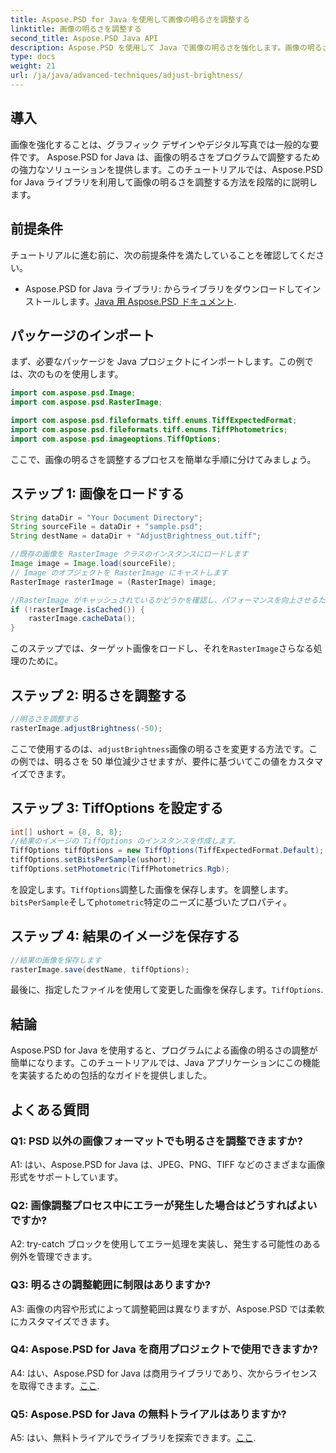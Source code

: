 ```yaml
---
title: Aspose.PSD for Java を使用して画像の明るさを調整する
linktitle: 画像の明るさを調整する
second_title: Aspose.PSD Java API
description: Aspose.PSD を使用して Java で画像の明るさを強化します。画像の明るさをプログラムで調整するためのステップバイステップのガイド。
type: docs
weight: 21
url: /ja/java/advanced-techniques/adjust-brightness/
---
```

## 導入

画像を強化することは、グラフィック デザインやデジタル写真では一般的な要件です。 Aspose.PSD for Java は、画像の明るさをプログラムで調整するための強力なソリューションを提供します。このチュートリアルでは、Aspose.PSD for Java ライブラリを利用して画像の明るさを調整する方法を段階的に説明します。

## 前提条件

チュートリアルに進む前に、次の前提条件を満たしていることを確認してください。

-  Aspose.PSD for Java ライブラリ: からライブラリをダウンロードしてインストールします。[Java 用 Aspose.PSD ドキュメント](https://reference.aspose.com/psd/java/).

## パッケージのインポート

まず、必要なパッケージを Java プロジェクトにインポートします。この例では、次のものを使用します。

```java
import com.aspose.psd.Image;
import com.aspose.psd.RasterImage;

import com.aspose.psd.fileformats.tiff.enums.TiffExpectedFormat;
import com.aspose.psd.fileformats.tiff.enums.TiffPhotometrics;
import com.aspose.psd.imageoptions.TiffOptions;
```

ここで、画像の明るさを調整するプロセスを簡単な手順に分けてみましょう。

## ステップ 1: 画像をロードする

```java
String dataDir = "Your Document Directory";
String sourceFile = dataDir + "sample.psd";
String destName = dataDir + "AdjustBrightness_out.tiff";

//既存の画像を RasterImage クラスのインスタンスにロードします
Image image = Image.load(sourceFile);
// Image のオブジェクトを RasterImage にキャストします
RasterImage rasterImage = (RasterImage) image;

//RasterImage がキャッシュされているかどうかを確認し、パフォーマンスを向上させるために RasterImage をキャッシュします
if (!rasterImage.isCached()) {
    rasterImage.cacheData();
}
```

このステップでは、ターゲット画像をロードし、それを`RasterImage`さらなる処理のために。

## ステップ 2: 明るさを調整する

```java
//明るさを調整する
rasterImage.adjustBrightness(-50);
```

ここで使用するのは、`adjustBrightness`画像の明るさを変更する方法です。この例では、明るさを 50 単位減少させますが、要件に基づいてこの値をカスタマイズできます。

## ステップ 3: TiffOptions を設定する

```java
int[] ushort = {8, 8, 8};
//結果のイメージの TiffOptions のインスタンスを作成します。
TiffOptions tiffOptions = new TiffOptions(TiffExpectedFormat.Default);
tiffOptions.setBitsPerSample(ushort);
tiffOptions.setPhotometric(TiffPhotometrics.Rgb);
```

を設定します。`TiffOptions`調整した画像を保存します。を調整します。`bitsPerSample`そして`photometric`特定のニーズに基づいたプロパティ。

## ステップ 4: 結果のイメージを保存する

```java
//結果の画像を保存します
rasterImage.save(destName, tiffOptions);
```

最後に、指定したファイルを使用して変更した画像を保存します。`TiffOptions`.

## 結論

Aspose.PSD for Java を使用すると、プログラムによる画像の明るさの調整が簡単になります。このチュートリアルでは、Java アプリケーションにこの機能を実装するための包括的なガイドを提供しました。

## よくある質問

### Q1: PSD 以外の画像フォーマットでも明るさを調整できますか?

A1: はい、Aspose.PSD for Java は、JPEG、PNG、TIFF などのさまざまな画像形式をサポートしています。

### Q2: 画像調整プロセス中にエラーが発生した場合はどうすればよいですか?

A2: try-catch ブロックを使用してエラー処理を実装し、発生する可能性のある例外を管理できます。

### Q3: 明るさの調整範囲に制限はありますか?

A3: 画像の内容や形式によって調整範囲は異なりますが、Aspose.PSD では柔軟にカスタマイズできます。

### Q4: Aspose.PSD for Java を商用プロジェクトで使用できますか?

 A4: はい、Aspose.PSD for Java は商用ライブラリであり、次からライセンスを取得できます。[ここ](https://purchase.aspose.com/buy).

### Q5: Aspose.PSD for Java の無料トライアルはありますか?

 A5: はい、無料トライアルでライブラリを探索できます。[ここ](https://releases.aspose.com/).